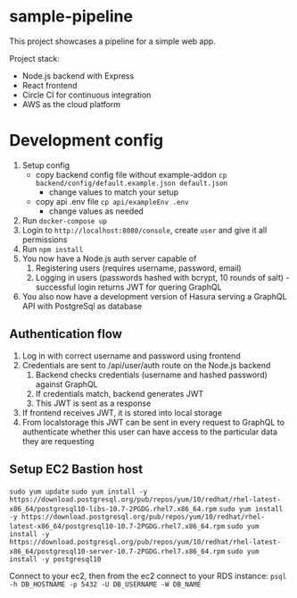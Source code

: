 # sample-pipeline

This project showcases a pipeline for a simple web app.

Project stack:

- Node.js backend with Express
- React frontend
- Circle CI for continuous integration
- AWS as the cloud platform

# Development config

1. Setup config
   - copy backend config file without example-addon `cp backend/config/default.example.json default.json`
     - change values to match your setup
   - copy api .env file `cp api/exampleEnv .env`
     - change values as needed
2. Run `docker-compose up`
3. Login to `http://localhost:8080/console`, create `user` and give it all permissions
4. Run `npm install`
5. You now have a Node.js auth server capable of
   1. Registering users (requires username, password, email)
   2. Logging in users (passwords hashed with bcrypt, 10 rounds of salt) - successful login returns JWT for quering GraphQL
6. You also now have a development version of Hasura serving a GraphQL API with PostgreSql as database

## Authentication flow

1. Log in with correct username and password using frontend
2. Credentials are sent to /api/user/auth route on the Node.js backend
   1. Backend checks credentials (username and hashed password) against GraphQL
   2. If credentials match, backend generates JWT
   3. This JWT is sent as a response
3. If frontend receives JWT, it is stored into local storage
4. From localstorage this JWT can be sent in every request to GraphQL to authenticate whether this user can have access to the particular data they are requesting

## Setup EC2 Bastion host

`sudo yum update`
`sudo yum install -y https://download.postgresql.org/pub/repos/yum/10/redhat/rhel-latest-x86_64/postgresql10-libs-10.7-2PGDG.rhel7.x86_64.rpm`
`sudo yum install -y https://download.postgresql.org/pub/repos/yum/10/redhat/rhel-latest-x86_64/postgresql10-10.7-2PGDG.rhel7.x86_64.rpm`
`sudo yum install -y https://download.postgresql.org/pub/repos/yum/10/redhat/rhel-latest-x86_64/postgresql10-server-10.7-2PGDG.rhel7.x86_64.rpm`
`sudo yum install -y postgresql10`

Connect to your ec2, then from the ec2 connect to your RDS instance:
`psql -h DB_HOSTNAME -p 5432 -U DB_USERNAME -W DB_NAME`
